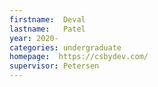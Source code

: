```yaml
---
firstname:  Deval
lastname:   Patel
year: 2020-
categories: undergraduate
homepage:  https://csbydev.com/
supervisor: Petersen
---
```

